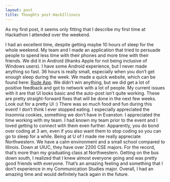 ```yaml
---
layout: post
title: Thoughts post-HackIllinois
---
```

As my first post, it seems only fitting that I describe my first time at Hackathon I attended over the weekend. 

I had an excellent time, despite getting maybe 10 hours of sleep for the whole weekend. My team and I made an application that tried to persuade people to spend less time with their phones and more time with their friends. We did it in Android (thanks Apple for not being inclusive of Windows users). I have some Android experience, but I never made anything so fast. 36 hours is really small, especially when you don’t get enough sleep during the week. We made a quick website, which can be found here: <a href="http://rude.herokuapp.com">Rude App</a>. We didn’t win anything, but we did get a lot of positive feedback and got to network with a lot of people. My current issues with it are that UI looks basic and the auto-post isn’t quite working. These are pretty straight-forward fixes that will be done in the next few weeks. Look out for a pretty UI :)
There was so much food and fun during this event! I don’t think I ever stopped eating. I especially appreciated the Insomnia cookies, something we don’t have in Evanston. I appreciated the time working with my team. I had known my team prior to the event and I loved getting to connect with them even further. Apparently, you do bond over coding at 3 am, even if you also want them to stop coding so you can go to sleep for a while. 
Being at U of I made me really appreciate Northwestern. We have a calm environment and a small school compared to Illinois. Down at UIUC, they have over 2200 CSE majors. For the record, that’s more than my graduating class at Northwestern. Getting on the bus down south, I realized that I knew almost everyone going and was pretty good friends with everyone. That’s an amazing feeling and something that I don’t experience in my Communication Studies major. 
Overall, I had an amazing time and would definitely hack again in the future. 
